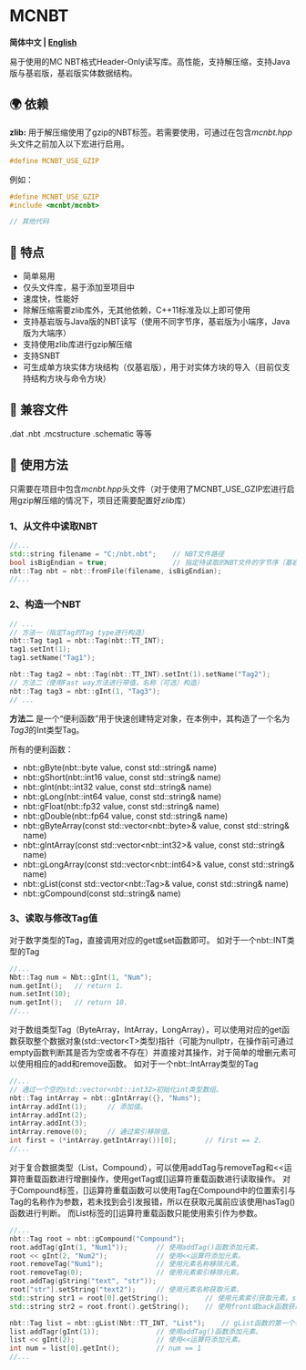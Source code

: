 # MCNBT

**简体中文 | [English](README_EN.md)**

 易于使用的MC NBT格式Header-Only读写库。高性能，支持解压缩，支持Java版与基岩版，基岩版实体数据结构。

## :earth_africa: 依赖

**zlib:** 用于解压缩使用了gzip的NBT标签。若需要使用，可通过在包含*mcnbt.hpp*头文件之前加入以下宏进行启用。

```cpp
#define MCNBT_USE_GZIP
```

例如：

```cpp
#define MCNBT_USE_GZIP
#include <mcnbt/mcnbt>

// 其他代码
```

## :rocket: 特点

- 简单易用
- 仅头文件库，易于添加至项目中
- 速度快，性能好
- 除解压缩需要zlib库外，无其他依赖，C++11标准及以上即可使用
- 支持基岩版与Java版的NBT读写（使用不同字节序，基岩版为小端序，Java版为大端序）
- 支持使用zlib库进行gzip解压缩
- 支持SNBT
- 可生成单方块实体方块结构（仅基岩版），用于对实体方块的导入（目前仅支持结构方块与命令方块）

## :robot: 兼容文件

.dat
.nbt
.mcstructure
.schematic
等等

## :triangular_flag_on_post: 使用方法

只需要在项目中包含*mcnbt.hpp*头文件（对于使用了MCNBT_USE_GZIP宏进行启用gzip解压缩的情况下，项目还需要配置好*zlib*库）

### 1、从文件中读取NBT

```cpp
//...
std::string filename = "C:/nbt.nbt";    // NBT文件路径
bool isBigEndian = true;                // 指定待读取的NBT文件的字节序（基岩版NBT使用小端序，Java版使用大端序）
nbt::Tag nbt = nbt::fromFile(filename, isBigEndian);
//...
```

### 2、构造一个NBT

```cpp
// ...
// 方法一（指定Tag的Tag type进行构造）
nbt::Tag tag1 = nbt::Tag(nbt::TT_INT);
tag1.setInt(1);
tag1.setName("Tag1");

nbt::Tag tag2 = nbt::Tag(nbt::TT_INT).setInt(1).setName("Tag2");
// 方法二（使用Fast way方法进行带值，名称（可选）构造）
nbt::Tag tag3 = nbt::gInt(1, "Tag3");
// ...
```

**方法二** 是一个“便利函数”用于快速创建特定对象，在本例中，其构造了一个名为*Tag3*的Int类型Tag。

所有的便利函数：

- nbt::gByte(nbt::byte value, const std::string& name)
- nbt::gShort(nbt::int16 value, const std::string& name)
- nbt::gInt(nbt::int32 value, const std::string& name)
- nbt::gLong(nbt::int64 value, const std::string& name)
- nbt::gFloat(nbt::fp32 value, const std::string& name)
- nbt::gDouble(nbt::fp64 value, const std::string& name)
- nbt::gByteArray(const std::vector\<nbt::byte\>& value, const std::string& name)
- nbt::gIntArray(const std::vector\<nbt::int32\>& value, const std::string& name)
- nbt::gLongArray(const std::vector\<nbt::int64\>& value, const std::string& name)
- nbt::gList(const std::vector\<nbt::Tag\>& value, const std::string& name)
- nbt::gCompound(const std::string& name)

### 3、读取与修改Tag值

对于数字类型的Tag，直接调用对应的get或set函数即可。
如对于一个nbt::INT类型的Tag

```cpp
//...
Nbt::Tag num = Nbt::gInt(1, "Num");
num.getInt();   // return 1.
num.setInt(10);
num.getInt();   // return 10.
//...
```

对于数组类型Tag（ByteArray，IntArray，LongArray），可以使用对应的get函数获取整个数据对象(std::vector\<T\>类型)指针（可能为nullptr，在操作前可通过empty函数判断其是否为空或者不存在）并直接对其操作，对于简单的增删元素可以使用相应的add和remove函数。
如对于一个nbt::IntArray类型的Tag

```cpp
//...
// 通过一个空的std::vector<nbt::int32>初始化int类型数组。
nbt::Tag intArray = nbt::gIntArray({}, "Nums");
intArray.addInt(1);     // 添加值。
intArray.addInt(2);
intArray.addInt(3);
intArray.remove(0);     // 通过索引移除值。
int first = (*intArray.getIntArray())[0];       // first == 2.
//...
```

对于复合数据类型（List，Compound），可以使用addTag与removeTag和<<运算符重载函数进行增删操作，使用getTag或[]运算符重载函数进行读取操作。
对于Compound标签，[]运算符重载函数可以使用Tag在Compound中的位置索引与Tag的名称作为参数，若未找到会引发报错，所以在获取元属前应该使用hasTag()函数进行判断。
而List标签的[]运算符重载函数只能使用索引作为参数。

```cpp
//...
nbt::Tag root = nbt::gCompound("Compound");
root.addTag(gInt(1, "Num1"));       // 使用addTag()函数添加元素。
root << gInt(2, "Num2");            // 使用<<运算符添加元素。
root.removeTag("Num1");             // 使用元素名称移除元素。
root.removeTag(0);                  // 使用元素索引移除元素。
root.addTag(gString("text", "str"));
root["str"].setString("text2");     // 使用元素名称获取元素。
std::string str1 = root[0].getString();         // 使用元素索引获取元素。str1 == "text2"
std::string str2 = root.front().getString();    // 使用front或back函数获取元素。str2 == "tex2"

nbt::Tag list = nbt::gList(Nbt::TT_INT, "List");    // gList函数的第一个参数用于指定List内部Tag的类型
list.addTagr(gInt(1));              // 使用addTag()函数添加元素。
list << gInt(2);                    // 使用<<运算符添加元素。
int num = list[0].getInt();         // num == 1
//...
```
